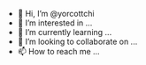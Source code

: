 - 👋 Hi, I’m @yorcottchi
- 👀 I’m interested in ...
- 🌱 I’m currently learning ...
- 💞️ I’m looking to collaborate on ...
- 📫 How to reach me ...

<!---
yorcottchi/yorcottchi is a ✨ special ✨ repository because its `README.md` (this file) appears on your GitHub profile.
You can click the Preview link to take a look at your changes.
--->
